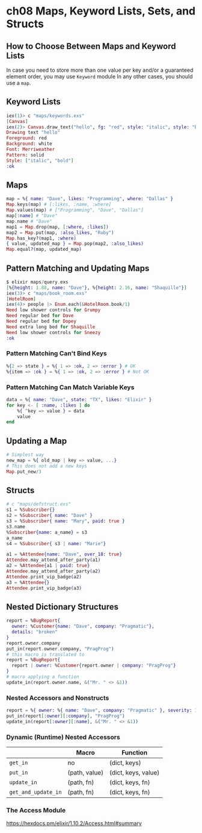 # ch08 Maps, Keyword Lists, Sets, and Structs

## How to Choose Between Maps and Keyword Lists

In case you need to store more than one value per key and/or
a guaranteed element order, you may use `Keyword` module
In any other cases, you should use a `map`.

## Keyword Lists

```exs
iex(1)> c "maps/keywords.exs"
[Canvas]
iex(2)> Canvas.draw_text("hello", fg: "red", style: "italic", style: "bold")
Drawing text "hello"
Foreground: red
Background: white
Font: Merriweather
Pattern: solid
Style: ["italic", "bold"]
:ok
```

## Maps

```exs
map = %{ name: "Dave", likes: "Programming", where: "Dallas" }
Map.keys(map) # [:likes, :name, :where]
Map.values(map) # ["Programming", "Dave", "Dallas"]
map[:name] # "Dave"
map.name # "Dave"
map1 = Map.drop(map, [:where, :likes])
map2 = Map.put(map, :also_likes, "Ruby")
Map.has_key?(map1, :where)
{ value, updated_map } = Map.pop(map2, :also_likes)
Map.equal?(map, updated_map)
```

## Pattern Matching and Updating Maps

```exs
$ elixir maps/query.exs 
[%{height: 1.88, name: "Dave"}, %{height: 2.16, name: "Shaquille"}]
iex(3)> c "maps/book_room.exs"
[HotelRoom]
iex(4)> people |> Enum.each(&HotelRoom.book/1)
Need low shower controls for Grumpy
Need regular bed for Dave
Need regular bed for Dopey
Need extra long bed for Shaquille
Need low shower controls for Sneezy
:ok
```

### Pattern Matching Can't Bind Keys

```exs
%{2 => state } = %{ 1 => :ok, 2 => :error } # OK
%{item => :ok } = %{ 1 => :ok, 2 => :error } # Not OK
```

### Pattern Matching Can Match Variable Keys

```exs
data = %{ name: "Dave", state: "TX", likes: "Elixir" }
for key <- [ :name, :likes ] do
    %{ ^key => value } = data
    value
end
```

## Updating a Map

```exs
# Simplest way
new_map = %{ old_map | key => value, ...}
# This does not add a new keys
Map.put_new/3
```

## Structs

```exs
# c "maps/defstruct.exs"
s1 = %Subscriber{}
s2 = %Subscriber{ name: "Dave" }
s3 = %Subscriber{ name: "Mary", paid: true }
s3.name
%Subscriber{name: a_name} = s3
a_name
s4 = %Subscriber{ s3 | name: "Marie"}
```

```exs
a1 = %Attendee{name: "Dave", over_18: true}
Attendee.may_attend_after_party(a1)
a2 = %Attendee{a1 | paid: true}
Attendee.may_attend_after_party(a2)
Attendee.print_vip_badge(a2)
a3 = %Attendee{}
Attendee.print_vip_badge(a3)
```

## Nested Dictionary Structures

```exs
report = %BugReport{
  owner: %Customer{name: "Dave", company: "Pragmatic"},
  details: "broken"
}
report.owner.company
put_in(report.owner.company, "PragProg")
# this macro is translated to
report = %BugReport{
  report | owner: %Customer{report.owner | company: "PragProg"}
}
# macro applying a function
update_in(report.owner.name, &("Mr. " <> &1))
```

### Nested Accessors and Nonstructs

```exs
report = %{ owner: %{ name: "Dave", company: "Pragmatic" }, severity: 1}
put_in(report[:owner][:company], "PragProg")
update_in(report[:owner][:name], &("Mr. " <> &1))
```

### Dynamic (Runtime) Nested Accessors

| | Macro | Function |
|-|-------|----------|
|`get_in`| no | (dict, keys)
|`put_in`| (path, value) | (dict, keys, value)
|`update_in`| (path, fn) | (dict, keys, fn)
|`get_and_update_in`| (path, fn) | (dict, keys, fn)

### The Access Module

<https://hexdocs.pm/elixir/1.10.2/Access.html#summary>
